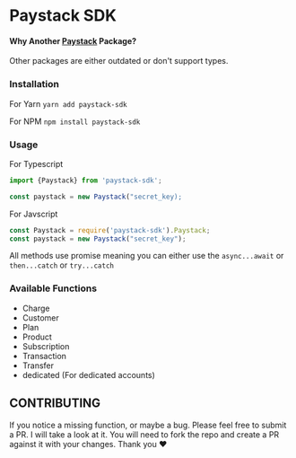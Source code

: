 # Paystack SDK

#### Why Another [Paystack](https://paystack.com) Package?

Other packages are either outdated or don't support types.

### Installation

For Yarn
`yarn add paystack-sdk`

For NPM
`npm install paystack-sdk`

### Usage

For Typescript

```typescript
import {Paystack} from 'paystack-sdk';

const paystack = new Paystack("secret_key);
```

For Javscript

```javascript
const Paystack = require('paystack-sdk').Paystack;
const paystack = new Paystack("secret_key");
```

All methods use promise meaning you can either use the `async...await` or `then...catch` or `try...catch`

### Available Functions

- Charge
- Customer
- Plan
- Product
- Subscription
- Transaction
- Transfer
- dedicated (For dedicated accounts)


## CONTRIBUTING
If you notice a missing function, or maybe a bug. Please feel free to submit
a PR. I will take a look at it.
You will need to fork the repo and create a PR against it with your changes.
Thank you :heart:
